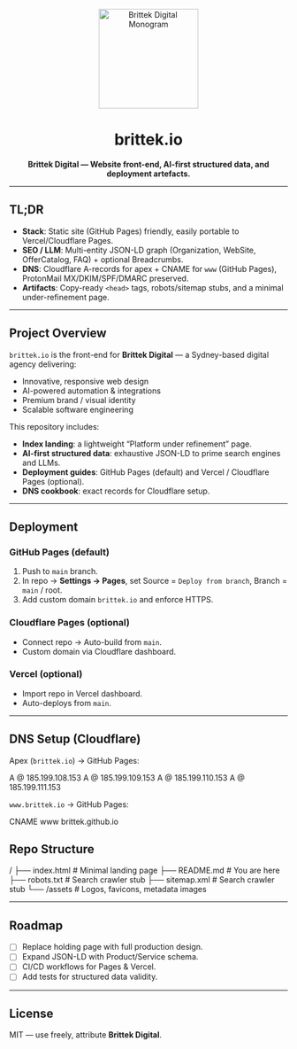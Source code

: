 <!-- Logo -->
<p align="center">
  <img src="https://assets.codepen.io/9806267/2%400.5x.png" alt="Brittek Digital Monogram" width="180" height="180" />
</p>

<h1 align="center">brittek.io</h1>
<p align="center"><strong>Brittek Digital — Website front-end, AI-first structured data, and deployment artefacts.</strong></p>

---

## TL;DR

- **Stack**: Static site (GitHub Pages) friendly, easily portable to Vercel/Cloudflare Pages.  
- **SEO / LLM**: Multi-entity JSON-LD graph (Organization, WebSite, OfferCatalog, FAQ) + optional Breadcrumbs.  
- **DNS**: Cloudflare A-records for apex + CNAME for `www` (GitHub Pages), ProtonMail MX/DKIM/SPF/DMARC preserved.  
- **Artifacts**: Copy-ready `<head>` tags, robots/sitemap stubs, and a minimal under-refinement page.

---

## Project Overview

`brittek.io` is the front-end for **Brittek Digital** — a Sydney-based digital agency delivering:

- Innovative, responsive web design  
- AI-powered automation & integrations  
- Premium brand / visual identity  
- Scalable software engineering  

This repository includes:

- **Index landing**: a lightweight “Platform under refinement” page.  
- **AI-first structured data**: exhaustive JSON-LD to prime search engines and LLMs.  
- **Deployment guides**: GitHub Pages (default) and Vercel / Cloudflare Pages (optional).  
- **DNS cookbook**: exact records for Cloudflare setup.  

---

## Deployment

### GitHub Pages (default)
1. Push to `main` branch.  
2. In repo → **Settings → Pages**, set Source = `Deploy from branch`, Branch = `main` / root.  
3. Add custom domain `brittek.io` and enforce HTTPS.  

### Cloudflare Pages (optional)
- Connect repo → Auto-build from `main`.  
- Custom domain via Cloudflare dashboard.  

### Vercel (optional)
- Import repo in Vercel dashboard.  
- Auto-deploys from `main`.  

---

## DNS Setup (Cloudflare)

Apex (`brittek.io`) → GitHub Pages:

A @ 185.199.108.153
A @ 185.199.109.153
A @ 185.199.110.153
A @ 185.199.111.153

`www.brittek.io` → GitHub Pages:

CNAME www brittek.github.io

## Repo Structure

/
├── index.html # Minimal landing page
├── README.md # You are here
├── robots.txt # Search crawler stub
├── sitemap.xml # Search crawler stub
└── /assets # Logos, favicons, metadata images

---

## Roadmap

- [ ] Replace holding page with full production design.  
- [ ] Expand JSON-LD with Product/Service schema.  
- [ ] CI/CD workflows for Pages & Vercel.  
- [ ] Add tests for structured data validity.  

---

## License

MIT — use freely, attribute **Brittek Digital**.


